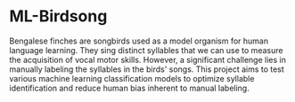 # ML-Birdsong

Bengalese finches are songbirds used as a model organism for human language learning. They sing distinct syllables that we can use to measure the acquisition of vocal motor skills. However, a significant challenge lies in manually labeling the syllables in the birds' songs. This project aims to test various machine learning classification models to optimize syllable identification and reduce human bias inherent to manual labeling.
